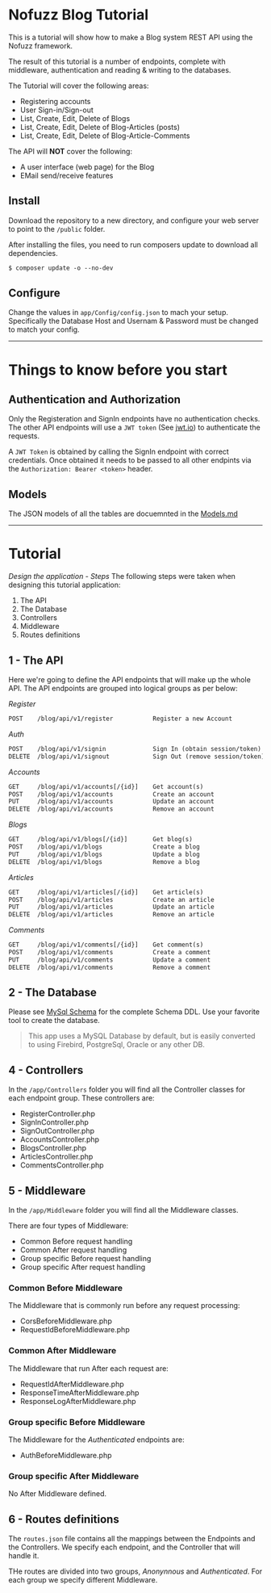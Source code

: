 # Nofuzz Blog Tutorial
This is a tutorial will show how to make a Blog system REST API using the Nofuzz framework.

The result of this tutorial is a number of endpoints, complete with middleware, authentication and reading & writing to the databases. 

The Tutorial will cover the following areas:
- Registering accounts
- User Sign-in/Sign-out
- List, Create, Edit, Delete of Blogs
- List, Create, Edit, Delete of Blog-Articles (posts)
- List, Create, Edit, Delete of Blog-Article-Comments

The API will __NOT__ cover the following:
- A user interface (web page) for the Blog
- EMail send/receive features

## Install
Download the repository to a new directory, and configure your web server to point to the `/public` folder.

After installing the files, you need to run composers update to download all dependencies.
```txt
$ composer update -o --no-dev
```

## Configure
Change the values in `app/Config/config.json` to mach your setup. Specifically the Database Host and Usernam & Password must be changed to match your config.


---
# Things to know before you start

## Authentication and Authorization
Only the Registeration and SignIn endpoints have no authentication checks. The other API endpoints will use a `JWT token` (See [jwt.io](https://jwt.io)) to authenticate the requests.

A `JWT Token` is obtained by calling the SignIn endpoint with correct credentials. Once obtained it needs to be passed to all other endpints via the `Authorization: Bearer <token>` header.

## Models
The JSON models of all the tables are docuemnted in the [Models.md](doc/models.md)


---
# Tutorial

*Design the application - Steps*
The following steps were taken when designing this tutorial application:

1. The API
2. The Database
3. Controllers
4. Middleware
5. Routes definitions


## 1 - The API
Here we're going to define the API endpoints that will make up the whole API. The API endpoints are grouped into logical groups as per below:

*Register*
```txt
POST    /blog/api/v1/register           Register a new Account
```
*Auth*
```txt
POST    /blog/api/v1/signin             Sign In (obtain session/token)
DELETE  /blog/api/v1/signout            Sign Out (remove session/token)
```
*Accounts*
```txt
GET     /blog/api/v1/accounts[/{id}]    Get account(s) 
POST    /blog/api/v1/accounts           Create an account
PUT     /blog/api/v1/accounts           Update an account
DELETE  /blog/api/v1/accounts           Remove an account
```
*Blogs*
```txt
GET     /blog/api/v1/blogs[/{id}]       Get blog(s)
POST    /blog/api/v1/blogs              Create a blog
PUT     /blog/api/v1/blogs              Update a blog
DELETE  /blog/api/v1/blogs              Remove a blog
```
*Articles*
```txt
GET     /blog/api/v1/articles[/{id}]    Get article(s)
POST    /blog/api/v1/articles           Create an article
PUT     /blog/api/v1/articles           Update an article
DELETE  /blog/api/v1/articles           Remove an article
```
*Comments*
```txt
GET     /blog/api/v1/comments[/{id}]    Get comment(s)
POST    /blog/api/v1/comments           Create a comment
PUT     /blog/api/v1/comments           Update a comment
DELETE  /blog/api/v1/comments           Remove a comment
```


## 2 - The Database
Please see [MySql Schema](doc/schema.mysql.sql) for the complete Schema DDL. Use your favorite tool to create the database.

> This app uses a MySQL Database by default, but is easily converted to using Firebird, PostgreSql, Oracle or any other DB.

## 4 - Controllers
In the `/app/Controllers` folder you will find all the Controller classes for each endpoint group. These controllers are:
- RegisterController.php
- SignInController.php
- SignOutController.php
- AccountsController.php
- BlogsController.php
- ArticlesController.php
- CommentsController.php

## 5 - Middleware
In the `/app/Middleware` folder you will find all the Middleware classes. 

There are four types of Middleware:
- Common Before request handling
- Common After request handling
- Group specific Before request handling
- Group specific After request handling

### Common Before Middleware
The Middleware that is commonly run before any request processing:
- CorsBeforeMiddleware.php
- RequestIdBeforeMiddleware.php

### Common After Middleware
The Middleware that run After each request are:
- RequestIdAfterMiddleware.php
- ResponseTimeAfterMiddleware.php
- ResponseLogAfterMiddleware.php

### Group specific Before Middleware
The Middleware for the *Authenticated* endpoints are:
- AuthBeforeMiddleware.php

### Group specific After Middleware
No After Middleware defined.

## 6 - Routes definitions
The `routes.json` file contains all the mappings between the Endpoints and the Controllers. We specify each endpoint, and the Controller that will handle it.

THe routes are divided into two groups, *Anonynnous* and *Authenticated*. For each group we specify different Middleware.
